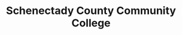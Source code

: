---
layout: repo
title: "Schenectady County Community College"
id: 22833
permalink: repos/22833/
---